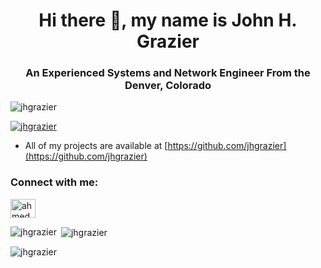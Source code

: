 <h1 align="center">Hi there 👋, my name is John H. Grazier</h1>
<h3 align="center">An Experienced Systems and Network Engineer From the Denver, Colorado</h3>

<p align="left"> <img src="https://komarev.com/ghpvc/?username=jhgrazier&label=Profile%20views&color=0e75b6&style=flat" alt="jhgrazier" /> </p>

<p align="left"> <a href="https://github.com/ryo-ma/github-profile-trophy"><img src="https://github-profile-trophy.vercel.app/?username=jhgrazier" alt="jhgrazier" /></a> </p>

- All of my projects are available at [https://github.com/jhgrazier](https://github.com/jhgrazier)

<h3 align="left">Connect with me:</h3>
<p align="left">
<a href="https://linkedin.com/in/john-grazier-4296a32a" target="blank"><img align="center" src="https://raw.githubusercontent.com/rahuldkjain/github-profile-readme-generator/master/src/images/icons/Social/linked-in-alt.svg" alt="ahmed allam" height="30" width="40" /></a>
</p>

<p><img align="left" src="https://github-readme-stats.vercel.app/api/top-langs?username=jhgrazier&show_icons=true&locale=en&layout=compact" alt="jhgrazier" /></p>

<p>&nbsp;<img align="center" src="https://github-readme-stats.vercel.app/api?username=jhgrazier&show_icons=true&locale=en" alt="jhgrazier" /></p>

<p><img align="center" src="https://github-readme-streak-stats.herokuapp.com/?user=jhgrazier&" alt="jhgrazier" /></p>
